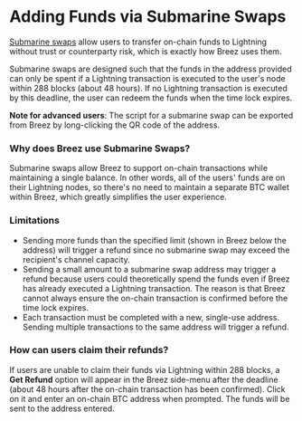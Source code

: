 # Adding Funds via Submarine Swaps

[Submarine swaps](https://docs.lightning.engineering/the-lightning-network/multihop-payments/understanding-submarine-swaps) allow users to transfer on-chain funds to Lightning without trust or counterparty risk, which is exactly how Breez uses them. 

Submarine swaps are designed such that the funds in the address provided can only be spent if a Lightning transaction is executed to the user's node within 288 blocks (about 48 hours). If no Lightning transaction is executed by this deadline, the user can redeem the funds when the time lock expires.

**Note for advanced users**: The script for a submarine swap can be exported from Breez by long-clicking the QR code of the address.

### Why does Breez use Submarine Swaps?
Submarine swaps allow Breez to support on-chain transactions while maintaining a single balance. In other words, all of the users' funds are on their Lightning nodes, so there's no need to maintain a separate BTC wallet within Breez, which greatly simplifies the user experience.

### Limitations
* Sending more funds than the specified limit (shown in Breez below the address) will trigger a refund since no submarine swap may exceed the recipient's channel capacity. 
* Sending a small amount to a submarine swap address may trigger a refund because users could theoretically spend the funds even if Breez has already executed a Lightning transaction. The reason is that Breez cannot always ensure the on-chain transaction is confirmed before the time lock expires. 
* Each transaction must be completed with a new, single-use address. Sending multiple transactions to the same address will trigger a refund. 

### How can users claim their refunds?
If users are unable to claim their funds via Lightning within 288 blocks, a **Get Refund** option will appear in the Breez side-menu after the deadline (about 48 hours after the on-chain transaction has been confirmed). Click on it and enter an on-chain BTC address when prompted. The funds will be sent to the address entered. 

